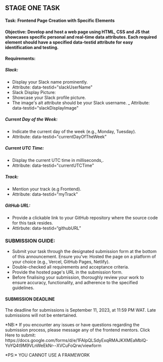 ## STAGE ONE TASK
#### Task: Frontend Page Creation with Specific Elements
#### Objective: Develop and host a web page using HTML, CSS and JS that showcases specific personal and real-time data attributes. Each required element should have a specified data-testid attribute for easy identification and testing.
#### Requirements:
##### Slack:
- Display your Slack name prominently.
- Attribute: data-testid="slackUserName"
- Slack Display Picture:
- Showcase your Slack profile picture.
- The image's alt attribute should be your Slack username.
_ Attribute: data-testid="slackDisplayImage"
 ##### Current Day of the Week:
- Indicate the current day of the week (e.g., Monday, Tuesday).
- Attribute: data-testid="currentDayOfTheWeek"
##### Current UTC Time:
- Display the current UTC time in milliseconds,.
- Attribute: data-testid="currentUTCTime"
##### Track:
- Mention your track (e.g Frontend).
- Attribute: data-testid="myTrack"
##### GitHub URL:
- Provide a clickable link to your GitHub repository where the source code for this task resides.
- Attirbute: data-testid=“githubURL”
### SUBMISSION GUIDE:
- Submit your task through the designated submission form at the bottom of this announcement.  Ensure you've:
Hosted the page on a platform of your choice (e.g., Vercel, GitHub Pages, Netlify).
- Double-checked all requirements and acceptance criteria.
- Provide the hosted page's URL in the submission form.
- Before finalising your submission, thoroughly review your work to ensure accuracy, functionality, and adherence to the specified guidelines.
#### SUBMISSION DEADLINE
The deadline for submissions is September 11, 2023, at 11:59 PM WAT. Late submissions will not be entertained.
<p>*NB:* If you encounter any issues or have questions regarding the submission process, please message any of the frontend mentors.
Click Here to submit: https://docs.google.com/forms/d/e/1FAIpQLSdyExqRMAJKXMEaMblQ-YoYQ4t9M9VLnWeEkNr--XVCuFoQrw/viewform </p>
<p>*PS:* YOU CANNOT USE A FRAMEWORK </p>
